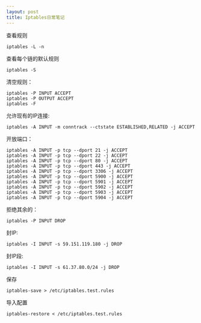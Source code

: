 ```yaml
---
layout: post
title: Iptables日常笔记
---
```


查看规则

	iptables -L -n

查看每个链的默认规则

	iptables -S

清空规则：

	iptables -P INPUT ACCEPT
	iptables -P OUTPUT ACCEPT
	iptables -F


允许现有的IP连接:

	iptables -A INPUT -m conntrack --ctstate ESTABLISHED,RELATED -j ACCEPT

开放端口：

	iptables -A INPUT -p tcp --dport 21 -j ACCEPT
	iptables -A INPUT -p tcp --dport 22 -j ACCEPT
	iptables -A INPUT -p tcp --dport 80 -j ACCEPT
	iptables -A INPUT -p tcp --dport 443 -j ACCEPT
	iptables -A INPUT -p tcp --dport 3306 -j ACCEPT
	iptables -A INPUT -p tcp --dport 5900 -j ACCEPT
	iptables -A INPUT -p tcp --dport 5901 -j ACCEPT
	iptables -A INPUT -p tcp --dport 5902 -j ACCEPT
	iptables -A INPUT -p tcp --dport 5903 -j ACCEPT
	iptables -A INPUT -p tcp --dport 5904 -j ACCEPT

拒绝其余的：

	iptables -P INPUT DROP

封IP:

	iptables -I INPUT -s 59.151.119.180 -j DROP

封IP段:

	iptables -I INPUT -s 61.37.80.0/24 -j DROP

保存

	iptables-save > /etc/iptables.test.rules

导入配置

	iptables-restore < /etc/iptables.test.rules